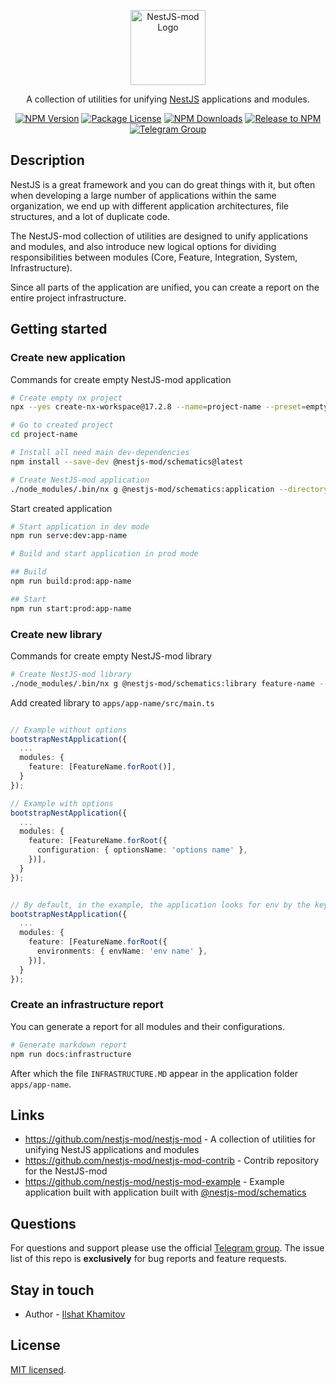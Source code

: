 <p align="center">
  <a href="https://github.com/nestjs-mod/" target="blank"><img src="https://avatars.githubusercontent.com/u/155752954?s=200&v=4" width="120" alt="NestJS-mod Logo" /></a>
</p>

  <p align="center">A collection of utilities for unifying <a href="https://nestjs.com/" target="_blank">NestJS</a> applications and modules.</p>
    <p align="center">
<a href="https://www.npmjs.com/org/nestjs-mod" target="_blank"><img src="https://img.shields.io/npm/v/@nestjs-mod/common.svg" alt="NPM Version" /></a>
<a href="https://www.npmjs.com/org/nestjs-mod" target="_blank"><img src="https://img.shields.io/npm/l/@nestjs-mod/common.svg" alt="Package License" /></a>
<a href="https://www.npmjs.com/org/nestjs-mod" target="_blank"><img src="https://img.shields.io/npm/dm/@nestjs-mod/common.svg" alt="NPM Downloads" /></a>
<a href="https://github.com/nestjs-mod/nestjs-mod/actions/workflows/release.yml" target="_blank"><img src="https://github.com/nestjs-mod/nestjs-mod/actions/workflows/release.yml/badge.svg" alt="Release to NPM" /></a>
<a href="https://t.me/nestjs_mod" target="_blank"><img src="https://img.shields.io/badge/group-telegram-blue.svg?maxAge=2592000" alt="Telegram Group"/></a>
</p>

## Description

NestJS is a great framework and you can do great things with it, but often when developing a large number of applications within the same organization, we end up with different application architectures, file structures, and a lot of duplicate code.

The NestJS-mod collection of utilities are designed to unify applications and modules, and also introduce new logical options for dividing responsibilities between modules (Core, Feature, Integration, System, Infrastructure).

Since all parts of the application are unified, you can create a report on the entire project infrastructure.

## Getting started

### Create new application

Commands for create empty NestJS-mod application

```bash
# Create empty nx project
npx --yes create-nx-workspace@17.2.8 --name=project-name --preset=empty --interactive=false --nx-cloud=false

# Go to created project
cd project-name

# Install all need main dev-dependencies
npm install --save-dev @nestjs-mod/schematics@latest

# Create NestJS-mod application
./node_modules/.bin/nx g @nestjs-mod/schematics:application --directory=apps/app-name --name=app-name --projectNameAndRootFormat=as-provided --strict=true
```

Start created application

```bash
# Start application in dev mode
npm run serve:dev:app-name

# Build and start application in prod mode

## Build
npm run build:prod:app-name

## Start
npm run start:prod:app-name
```

### Create new library

Commands for create empty NestJS-mod library

```bash
# Create NestJS-mod library
./node_modules/.bin/nx g @nestjs-mod/schematics:library feature-name --buildable --publishable --directory=libs/feature-name --simpleName=true --projectNameAndRootFormat=as-provided --strict=true
```

Add created library to `apps/app-name/src/main.ts`

```ts

// Example without options
bootstrapNestApplication({
  ...
  modules: {
    feature: [FeatureName.forRoot()],
  }
});

// Example with options
bootstrapNestApplication({
  ...
  modules: {
    feature: [FeatureName.forRoot({
      configuration: { optionsName: 'options name' },
    })],
  }
});


// By default, in the example, the application looks for env by the key `APP_NAME_ENV_NAME`, but you can override it, for example:
bootstrapNestApplication({
  ...
  modules: {
    feature: [FeatureName.forRoot({
      environments: { envName: 'env name' },
    })],
  }
});
```

### Create an infrastructure report

You can generate a report for all modules and their configurations.

```bash
# Generate markdown report
npm run docs:infrastructure
```

After which the file `INFRASTRUCTURE.MD` appear in the application folder `apps/app-name`.

## Links

* https://github.com/nestjs-mod/nestjs-mod - A collection of utilities for unifying NestJS applications and modules
* https://github.com/nestjs-mod/nestjs-mod-contrib - Contrib repository for the NestJS-mod
* https://github.com/nestjs-mod/nestjs-mod-example - Example application built with application built with [@nestjs-mod/schematics](https://github.com/nestjs-mod/nestjs-mod/tree/master/libs/schematics)

## Questions

For questions and support please use the official [Telegram group](https://t.me/nestjs_mod). The issue list of this repo is **exclusively** for bug reports and feature requests.

## Stay in touch

- Author - [Ilshat Khamitov](https://t.me/KaufmanEndy)

## License

[MIT licensed](LICENSE).
